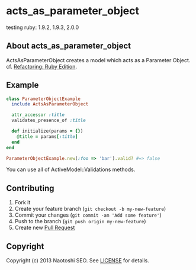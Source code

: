 # acts_as_parameter_object

testing ruby: 1.9.2, 1.9.3, 2.0.0

## About acts_as_parameter_object

ActsAsParameterObject creates a model which acts as a Parameter Object. cf. [Refactoring: Ruby Edition](http://www.amazon.com/dp/0321603508).

## Example

```ruby
class ParameterObjectExample
  include ActsAsParameterObject

  attr_accessor :title
  validates_presence_of :title

  def initialize(params = {})
    @title = params[:title]
  end
end

ParameterObjectExample.new(:foo => 'bar').valid? #=> false
```

You can use all of ActiveModel::Validations methods.

## Contributing

1. Fork it
2. Create your feature branch (`git checkout -b my-new-feature`)
3. Commit your changes (`git commit -am 'Add some feature'`)
4. Push to the branch (`git push origin my-new-feature`)
5. Create new [Pull Request](../../pull/new/master)

## Copyright

Copyright (c) 2013 Naotoshi SEO. See [LICENSE](LICENSE) for details.
